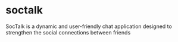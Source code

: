 # soctalk
SocTalk is a dynamic and user-friendly chat application designed to strengthen the social connections between friends
